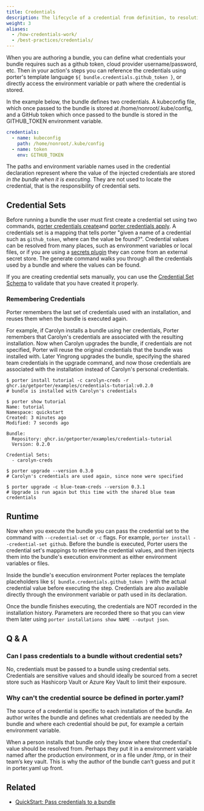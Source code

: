 ```yaml
---
title: Credentials
description: The lifecycle of a credential from definition, to resolution, and finally injection at runtime
weight: 3
aliases:
  - /how-credentials-work/
  - /best-practices/credentials/
---
```


When you are authoring a bundle, you can define what credentials your bundle
requires such as a github token, cloud provider username/password, etc. Then in
your action's steps you can reference the credentials using porter's template
language `${ bundle.credentials.github_token }`, or directly access the
environment variable or path where the credential is stored.

In the example below, the bundle defines two credentials. A kubeconfig file,
which once passed to the bundle is stored at /home/nonroot/.kube/config, and a GitHub
token which once passed to the bundle is stored in the GITHUB_TOKEN environment
variable.

```yaml
credentials:
  - name: kubeconfig
    path: /home/nonroot/.kube/config
  - name: token
    env: GITHUB_TOKEN
```

The paths and environment variable names used in the credential
declaration represent where the value of the injected credentials are stored
_in the bundle when it is executing_. They are not used to locate the credential,
that is the responsibility of credential sets.

## Credential Sets

Before running a bundle the user must first create a credential set using two commands,
[porter credentials create][create]and [porter credentials apply][apply]. A credentials set is a mapping that tells porter
"given a name of a credential such as `github_token`, where can the value be
found?". Credential values can be resolved from many places, such as environment
variables or local files, or if you are using a [secrets
plugin](/plugins/types/#secrets) they can come from an external secret store.
The generate command walks you through all the credentials used by a bundle and
where the values can be found.

If you are creating credential sets manually, you can use the [Credential Set Schema]
to validate that you have created it properly.

### Remembering Credentials

Porter remembers the last set of credentials used with an installation, and reuses them when the bundle is executed again.

For example, if Carolyn installs a bundle using her credentials, Porter remembers that Carolyn's credentials are associated with the resulting installation.
Now when Carolyn upgrades the bundle, if credentials are not specified, Porter will reuse the original credentials that the bundle was installed with.
Later Yingrong upgrades the bundle, specifying the shared team credentials in the upgrade command, and now those credentials are associated with the installation instead of Carolyn's personal credentials.

```console
$ porter install tutorial -c carolyn-creds -r ghcr.io/getporter/examples/credentials-tutorial:v0.2.0
# bundle is installed with Carolyn's credentials

$ porter show tutorial
Name: tutorial
Namespace: quickstart
Created: 3 minutes ago
Modified: 7 seconds ago

Bundle:
  Repository: ghcr.io/getporter/examples/credentials-tutorial
  Version: 0.2.0

Credential Sets:
  - carolyn-creds

$ porter upgrade --version 0.3.0
# Carolyn's credentials are used again, since none were specified

$ porter upgrade -c blue-team-creds --version 0.3.1
# Upgrade is run again but this time with the shared blue team credentials
```

[Credential Set Schema]: https://github.com/getporter/porter/blob/main/pkg/schema/credential-set.schema.json

## Runtime

Now when you execute the bundle you can pass the credential set to the command
with `--credential-set` or `-c` flags. For example, `porter install --credential-set github`. Before the
bundle is executed, Porter users the credential set's mappings to retrieve the
credential values, and then injects them into the bundle's execution environment
as either environment variables or files.

Inside the bundle's execution environment Porter replaces the template placeholders
like `${ bundle.credentials.github_token }` with the actual credential value
before executing the step. Credentials are also available directly through the
environment variable or path used in its declaration.

Once the bundle finishes executing, the credentials are NOT recorded in the
installation history. Parameters are recorded there so that you can view them
later using `porter installations show NAME --output json`.

## Q & A

### Can I pass credentials to a bundle without credential sets?

No, credentials must be passed to a bundle using credential sets.
Credentials are sensitive values and should ideally be sourced from a secret store such as Hashicorp Vault or Azure Key Vault to limit their exposure.

### Why can't the credential source be defined in porter.yaml?

The source of a credential is specific to each installation of the bundle. An
author writes the bundle and defines what credentials are needed by the bundle
and where each credential should be put, for example a certain environment
variable.

When a person installs that bundle only they know where that credential's value
should be resolved from. Perhaps they put it in a environment variable named
after the production environment, or in a file under /tmp, or in their team’s
key vault. This is why the author of the bundle can’t guess and put it in
porter.yaml up front.

[create]: /cli/porter_credentials_create/
[apply]: /cli/porter_credentials_apply/

## Related

- [QuickStart: Pass credentials to a bundle](/quickstart/credentials/)

